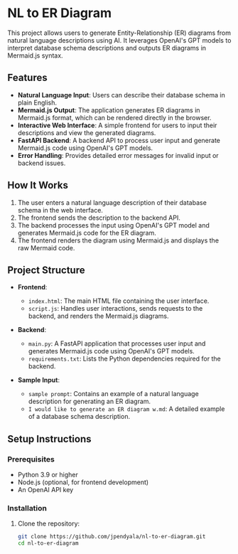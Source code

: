 # NL to ER Diagram

This project allows users to generate Entity-Relationship (ER) diagrams from natural language descriptions using AI. It leverages OpenAI's GPT models to interpret database schema descriptions and outputs ER diagrams in Mermaid.js syntax.

## Features

- **Natural Language Input**: Users can describe their database schema in plain English.
- **Mermaid.js Output**: The application generates ER diagrams in Mermaid.js format, which can be rendered directly in the browser.
- **Interactive Web Interface**: A simple frontend for users to input their descriptions and view the generated diagrams.
- **FastAPI Backend**: A backend API to process user input and generate Mermaid.js code using OpenAI's GPT models.
- **Error Handling**: Provides detailed error messages for invalid input or backend issues.

## How It Works

1. The user enters a natural language description of their database schema in the web interface.
2. The frontend sends the description to the backend API.
3. The backend processes the input using OpenAI's GPT model and generates Mermaid.js code for the ER diagram.
4. The frontend renders the diagram using Mermaid.js and displays the raw Mermaid code.

## Project Structure

- **Frontend**:
  - `index.html`: The main HTML file containing the user interface.
  - `script.js`: Handles user interactions, sends requests to the backend, and renders the Mermaid.js diagrams.

- **Backend**:
  - `main.py`: A FastAPI application that processes user input and generates Mermaid.js code using OpenAI's GPT models.
  - `requirements.txt`: Lists the Python dependencies required for the backend.

- **Sample Input**:
  - `sample prompt`: Contains an example of a natural language description for generating an ER diagram.
  - `I would like to generate an ER diagram w.md`: A detailed example of a database schema description.

## Setup Instructions

### Prerequisites

- Python 3.9 or higher
- Node.js (optional, for frontend development)
- An OpenAI API key

### Installation

1. Clone the repository:
   ```bash
   git clone https://github.com/jpendyala/nl-to-er-diagram.git
   cd nl-to-er-diagram
